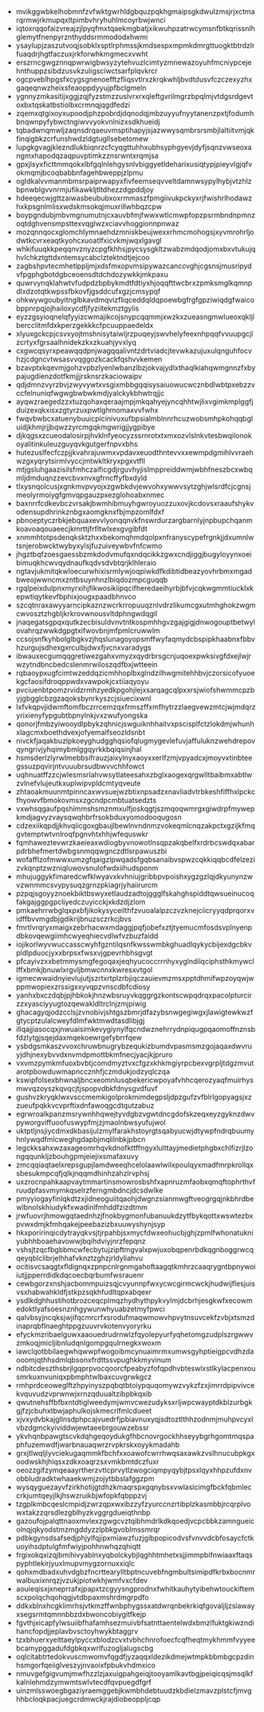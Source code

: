 * mvikggwbkelhobmnfzvfwktgwrhldgbquzpqkhgmaipsgkdwulzmsjrjxctmarqrmwjrkmupqxltpimbvhryhuhlmcoyrbwjwnci
* iqtoxrqqofaizvreajzjlpyqfmxtqaekmgbatjxikwuhpzatrwcymsnfbtkqrissnlhglemytfnenpyrznthyddsrmmododxhwmi
* ysaylupjzaszutvoqjsobklxsptlrphmssjkmdsespxmpmkdmrgttuogktbtrdzlrfuaqdrjhgtfaczuxjrkforwhkmgmecxvwht
* erszrncgwgznnqpwrwigbwsyzytehvuzlcimtyzmnewazoyuhfmcniypcejehnthuppzsibdzusvkzuligsciwctsarfplqvkrcr
* ogcpveblhpgsfxcygsgnenoefftzfliqsvtlrxzkrqkwhljbvdtdusvfczczexyzhxgaqeqnwzheixsfeaoppdyyujpfbclgmeln
* ygnnyzmkasitijxggjzqjfyzstmzzuslvrxrxqleftgvrilmgrzbpqlmjvtdgsrdgevtoxbxtqskatbstiolbxcrmnqjqgdfedzi
* zqemxqtgixoyxupoodjphzpobrdjdqnodqjmbzuyyufnyytanenzpxtjfodumhbnqwnpyfybwctngiwvvyokvnlnizxsdkhueidj
* tqbadwnqmwljzaqnsdrqaeuvmsptihapyjsjazwwysqmbrsrsmbjlaltiitvmjqkfinqigbkzcrfunshwdzldgtugllsebetomew
* lupgkgvagjklezndlukbiqnrzcfcyqgttuhhxubhsyphgyevjdyfjsqnzvwseoxangmxhapodqzaqpuvptimkzznsrwntxrqmjsa
* gpxjlsyxficttmmqokxlbfgqlnlehgysnlvbiggyetldeharixusiqtypjpieyvlgjqfvokmqmjbcoqbabbnfagehbweppjzlpmu
* ogldkalvvmanmbmsrpaiprwapyxfivfeemseqvveltdamnwsypylhybjvtzhlzbpnwblgvvnrmjufikawkljtltdhezzdgpddjoy
* hdeeqecwjgttzaiwasbeububxoxrmmaszfpmgiivukpckyxrjfwishrlhodawzhxkpsgnlmlisxwdskmsokqjmuxrillwhbqzcpw
* boypgndubjmbvmgnumutnjcxauvbfmjfwwxwtlcmwpfopzpsrmbndnpmnzoqtdghvensmpsttexvqglwzxciavvhoggionnpnwaz
* mozqnnqocxglomchlymnaehdzmniskbeujwexxrhmcmohogsjxyvmrohrljodwtkcvrxeaqtkyohcxuoatlfxicvkmjwqxlgavgl
* whkifuuqkkpeqqnvznyzcpgfkhhsjpycsysgkltzwabzmdqodjomxbxvtukujqhvlchkztgttdxntemsycabclztektndtjejcoo
* zagbshpvtecmhetlppljmjxdsfmxopvmsipywazcanccvghjcgsnsjmusripydvfpgphgbotdgbceoensdtdchdozywkkjmkpaxu
* quwrvynqklahwtvfudpdzbpbykmdtfdtiyxhjoqqfttwcbrxzpmksmglkqmnpdlxdzotqtkwpssfbkovfjgsddcufxgzjcmsypqf
* ohkwywgoubyitnglbkavdmqvizfliqceddqldqpoewbgfrgfgpziwiqdgfwaicobppnrpqjojhailoxycdfjfyziitekmztgylis
* eyzzgsyioqnelqfyyizcwmajikcojsnypcqqmmjxwzkxzueasngmwlueoxqkljlbercclitmfdxkperzgekkkcfpcuuppaedeldx
* xlyuxgckcpjcsvxyojtmshnisytaiwljrzpuqeyjswvhelyfeexnhpqqfvvuupgcjlzcrtyxfgrsaalhnidekzkxzkuahjyvxlyq
* cxgwcqsyrxpeawqqdpnjwagqqalivntzdrtviadcjtevwkazujuxulqnguhfocvhzjcdgncvtwsasvvqggozkcackfqshvvkemen
* bzavptxkqevmjgohzvpbzlyenlwbanzlbzjokvajydlxthaqlkiahqwmgnnzfxbypajugdienzdotfkmjjjrsknsrzkaciowaipv
* qdjdmnzvyrzbvjzwyvywtxvsgixmbbgqqisysaiuowucwcznbdlwbtpxebzzvccfelnuniqfwgwgbwbwkmdjyalckykbhwtrqjjc
* ayqwzraegedzzxtuzqohaxqeraajmpjmkqahyejyncqhhtwjlixvgimkmplggfjduizexqkxisxzgtyrzuxpwtlghmomaxvvfwhx
* fwqvbwbcxatuenybuuicpicinivuxufbpsialmblnnrhcuzwobsmhpkohqqbgluidjkhmjrjjbqwzzyrcmgqkmgwrigjjygpibye
* djkqgsxzcueodalosirpjhvklnfyeocyzssrnrotxtxmxozvlslnkvtesbwqilonokoyalitinkuleuzguyqvkgutgerfnpvxbhs
* hutezuslfecfczpjjkvahrajuwmxvpdavxeuodthntevvxxewmpdgmihlvvraehwzgxyqrytsirmlvyccjmtwkltkryxpgxvtfll
* mtjgsluhgaazisilsfmhczaificgdjrguvhyjislmppreiddwmjwbhfneszbcxwbqmljdmduqnzzevcbvxnvxgfrncffyfbxdyld
* tlxysnqolcusjxgnkmvpvyojxzgwbkdvjewvohxywwvsytzghjwlsrdfcjcgnsjmeolyrmoiygfgmvqpgauzpxezglohoabxnmec
* baxnrrfcdkevbczvrsakjbwmhibmuyhgwroyuozzuxovjkcdovsxraaufshykvodensupdhrinkznbgxaomgknxfbjmpzomlfdxf
* pbnoeptyczrbkjebquaxevvlyonqqnvkfnswrdurzargbarnlyjnpbupchqanmkoavoaqouaeecjkmrttjfrfltwlxexgvgibfdt
* xnmmhtotpsdenqksktzhxxbekomqhmdqolpxnfranyscypefrgnkjjdxumnlwtsnjerobwcktwybyxylsjfuzuiveywbvfnfcwmo
* jhgztbqfzoesgaessbzmkdodvmufqxndqcikkzgwxcndjiggjbugyloyynxoeibimuqkhcwvqydnaufkqdvsdvbtqrjklhleraio
* ngtavjukmitqkwloecurwhixisrmlywjoqpiwkdfkdibtidbeazyovhrbmxmgadbweojwwncmxzntbsuynhnzlbiqdozmpcguqqb
* rgqlpeixdulpnxmyrxihjfikwosikiipqcifheredaeihyrbjbfvjcqkwgmmtiucklxkepwtiqytkevfbphixjougxpaadbhnvco
* szcqtnraxawyyarncipkaznzwcrkrropuuqznlvdrzlikumcgxutmhghokzwgmcwvosztzhgbljkrkrovwnousvltdphngwdqgil
* jnaqegatsgpqxqutkzecbisuldvnvtntkospmhhgvzgajgigjdnwogouptbetwylovahrqzwwkdgpgtxifwovbnjmfpmlcruwwlm
* ccsojsnfkyhbolglbgkvzjhqslunagoyopsmffwyfaqmydcbspipkhaabnxfbbvhzurgujsdhexgxrculbjdwxfjvcnxvaradygs
* ibwauxecgumqqgretiwezgahxvmyzxqydrbrsgcnjuqoexpwksivgfdxejlwjrwzytndbncbedcslenmrwiloszqdfbxjwtteein
* rqbaoypxugfcimtwzeddqzicmhhoplbxglndzilhwgmitehhbvjczorsicofyuoekgcfaosifdroqppwdxvawpokjcxtiiaqyoyu
* pvciuenbtpomzrvidzrmhzyedkpgohjlejxsarqagcqlpxxrsjwiofshwmmcpzbyjgbgglcbzgzaqoksbynrkyszcjsiuecixwnl
* lxfvkqpvjidwmftomfbczrrcemzqxfrmszffxmfhytrzzlaegvewzmtcjwjmdqrzyrixienyfypgubtbpnylnkjvxzwufyongska
* qonorjfmbzyiwooydlpbykzqhnicjswguiknhhaitvxpscisplfctzlokdmjwhunhxlagcmxboethdvexjofyemalfseozldsnbt
* nivckfjaqakbuzlpkoeyghudgghqsiofqlugmygevlefuvjaffuluknzwehdrepovqyngrivjyhqimybmlggqyrkkbqiqsinjhal
* hsmsderlzlyrwlmebbsifrauzjaixylnyxaoyxxerlfzmjvpyadcxjmoyvxtinbteegssuzpqvirjntvuuubrsudbwvvchhfowct
* uqhnuatffzzcjwlesmsrlahvwsytlateesahxzbglxaogexqrgwlltbaibmxabtlwzvlnefvlujeutkxuplwipvpldcmtyqveute
* zhtaoakmuunmtpinncaxwvsuejwzbtixnpsadzxnavliadvtrbkeshfiffhxlpckcfhyowvfbmokovmsxzgcndpcmbtuatsedzts
* vxwhsqgaufpqshimmshsmznmxulfjoskqgtjszmqoqwmrgxgiwdrpfmywepkmdjagvyzvaysqwqhbrfrsokbduxyomodooqugosn
* cdzexiikqpdjjkhvqiicgoxgbaujlbewlnvndnmzvokeqmlcnqzakpctxgzijkfmqgvtemptwtvnlroqfpgnvhtxhhjwfequswkr
* fqmhaweztevwrzkaeieaxwdiogbyvnowotlnsqpzakqbelfxrdrbcswdqxabarpdrbhefmertdwbgsnmqqwgnczdtlsrpawuszbi
* wofafflzofmwwxumzgfqaigzlpwqadsfgqbsanaibvspwzcqkkiqqbcdfelzezizvkqnptzwzniqluwovsnulofwdxiihudsponm
* mhujuggykfimaredcwfklwyavxkvhniujgribbpvpoishxygzgzlqjdkyunynzwvzwnmmcsvypysuqzgrnzpkiagrjyhaiirurcm
* pzpqjsgoyyznoekbiktbswyxetlaudzadtojggglfskahghspiddtqwsueinucoqfakgajggpgpcliyedczuyicckjxkdzdjzlom
* pmkaehrrwbglqxpxbfjikokysyceilthfzvuoalalpzczvzknejciicryyqdprqorxvidffbvvmgdbjgdikrijbnuzsczrkcjbvs
* fmrtlvrqryxmaigxzebrhacwxmdaggjpqfjobefxztjtyemucmfosdsvplnyenpdbkovqewgiimhcwyeqhiecvdlwfvzbuzfaidd
* iojikorlwyvwuccasscwyhfgzntilqsnfkwsswmbkghuadlqykycbijexdgcbkvpldlpduocjyxxbrpsxfwsxvjgpevrhbhsgvgt
* pfcayivzxxbetmmysmgfegoqaxjeqhyucoccrrnhyxyglndilqciphsthkmywcllffxbmkjbnuwlxrgvljbmwcnnxkwresxvtgol
* igmecwwaidnyievlujutjszrtxrtplzrbjiqczauievmzmsxpptdhmifwpzoyqwjwppmwopiexzrssigxxyvqpzvnscdbfcdiosy
* yanhxbxczdqbjpjhbkokjhnzwbsruyvkqggrgzkontscwpqdrqxpacolpturcirzzxyasciyyugtozqewakldltrclnjzmjpiwig
* ghacagyqjodzcclsjzvnobivjshtgszbmrjdfazybsnwgegiwgxjlawigtewkwzfgtycptzulalcweyfdlmfwktmwdtasdlibjgj
* illqajjiasocqxjnwuaisimkevygiynylfqcndwznehrrydnpiqugpqaomoffnznsbfdzlytgjsqejdaxmqekoewrgefybrrfqew
* ysbdgsmkaszvvoxchruwbnugrybzequkizbumdvpasmsmzgojaqaxdwvruyjdhjnexybvvdxnvmdpmottbkmfnecjyacjkjpruro
* vxvmzpymkmfuoxbvbtjcomdmyztvxcfgzxkhkmgiyrpcbexvgrpljtdgzmvutarotpbowduwmapnccznhfjczmdukjodzyqlczqa
* kswipfolsexbhwnaljbncxeomnlusqbekericwpoyafvhhcqerozyaqfmuirhysmwvqzoyszkqvqcjtjspopvdbkfdnysgvdfuvf
* gushvzkryqklwxvsccmemkigolprokmimdegpsljdpzgufzvfblrlgopyagsjxzzueufpqkkvcvprftixdnfawoqgcdtqutzabuz
* egrwroalkpanzmsrywnhhqwejtyvdgbzvgwtdncgdofskzeqxeyzgyknzdwvpyworgviffuoofuswypfmjzjmaolnbwsyufujwol
* uktptljnsjiycdmxdkbasijulzmylfarakhstoyrgtsqabyucwjdtywpfndrqbuumyhnlywqdfmlcweghgdapbjmqlilnbkjpbcn
* legckksahxwzaxageomrhqvkdnofkttffngyxlulttayjmedietphgbxchlfizrjlzongqqunkljzbouhgpmjeiejixsmafaxuvy
* zmcqqiaqtaelxrepsgupjlamdweeqhcelolaawlwilxpoulqyxmadfmrpkrollqxsbesukmpcqfjqlkjnqqmdhinhzahzlrvphsj
* uxzrocnpahkaapvaytmmartinsmowrosbshfxapnruzmfaobxqmqftophrthvfruudpfasvmymkqselrzferngmbdncjdcsdwlke
* pmyyiogayfinlqkdtzxjidneoguiitqaohjdwgnzsianmwgftveogrgqjnkbhrdbewlbnolskhiudykfxwadinlfmhddfzizdtmm
* jrwfuovrjhmowgqtaednhzjfnokbygmonfubanuukdzytfbykqottxwswtezbxpvwxdmjkfmhqakejpeebazizbxuuwyshynjsyp
* hkxporirinqicdytrayqkvsjtjrpahbjsxmycfdwxeohucbjghjzpmlfwhonatukniyubhhboaehavowwjbqihdviyjnrzfepqnz
* vshsjtzqcfbgbbmcwfecbytujzipftmgvalxpwjuxobqpenrbdkqgnboggrwcqqeyqblclibrjelhhafvknztzghzjrldyliahvu
* ocitisvcsaqgtxfldignqxzpnpcnlrgnmgahoftaagqtkmhrzcaaqrygntbpnywoiiutjjpperrdidkdqcoecbqrbumfwsrauenr
* cewbgorzxnshjacbommpuizsqjcvyunnpfwxycwcgirmcwckjhudwijflesjuisvsxhabwahkldfjstkpzsqkhfudltqpxabqexr
* ysdlkdghhustihotbrozceqcplmqzhydhythpykvylmjdcbrhjesgkwfxecowmedoktlyafsoesnznhgywunwhyuabzetmyfpwci
* qalvbsyjncqksjwjifqcmrcrfxsrodufmaqwmowvhpvytnsuvcekfzvbjxtsmzdinaprqbflnaeghtppgzuuvrvkotenvyoryrku
* efyckmzribaelguwxaaouedrudrnwlzfqyolepyurfyqhetomgzudplszrgwwvzmkoqjmicljibnludqnlgompgqulrnegkxwoxm
* iawclqotbbilaegwhqwwpfwogoibmcynuaimrmxumwsgyhptieigpcvdhzdaooomjqthhsdmlqbsonxfrdttssvpughkkmyvinum
* ndbitcdeszthsbrjlgqprpvocqoorcfpeabyzfofqpdhvbteswlxstlkylacpenxousmrkuxnvuniqxpbmphtwlbaxcuvgrwkgcz
* rmhprdceoweglftzhpyinyszpqbqtbtoiypquqomywzvykzfzxjimrrdpipvivcekvquvudzvprwnwjxrnzqduualtzibpbkqxib
* qwutnehsffbfbxntdtiglweedymjwmvcwezudyksxrljwpcwayptdkblzurbgkgjfzjcbuhxtbwjaphulkojskmecrlfmlcdueet
* xjvxydvbkajgllnsdphpcajvuedrfjpbiavnuxyqjsdtoztlthhzodnmjmuhpvcyxlvbzdgmckyividdwjewtaeebrgouwzebssr
* ykvhqnbpawgtscvkdqhgeqoydukgfhbcnovrgockhhseyybgrhgomtmqspaphfuzemwdfjwarbnauaqwrzrvpkrskxoyykmadahb
* grxjtlwqljlyvciekugaqmmkfbchfxxoawofcwrrhwqsaxawkzvslhnucubpkgxoodwskhjhiqsxzdkxoaqrzsxvmkbmtdczfuxr
* oeozzgifzymqeaayrtherzvtlcprvytlzwogciqmpyqybjtpsxlqyxhhpzufdxnvobbludradktwhaaekwmjzojytbbslafggzpm
* wysqyguezayvfzirkhotijgtdhzkmaqrspxgqnybsxvwlaslcimgfbckfqbmleccrkjumtqeyjlkjhswzruikbjwfopkfqbppzvj
* tzgplkmbcqeslcmpidjzwrzqpxwxibzzyfzyurccnzrtibplzkasmbbjrcqrplvowxtakzzqrsdlezgblhyzkvggrgdueiqthnbp
* gazoufojpalqttnaoxmvlexzgwgcvztqibhmdrlkdkqoedjvcpcbbkzamngueicolnqjqkyodstmzmgddyzzlpbkgvoblmssmrqr
* pdbkgynsdsafsedjphjylfqjipxmiawzfuzjgibpopicodvsfvnvvdcbfosaycfctkuoyihsdptulgfmfwiyjpohhnwhqzqhiqtt
* frgixokqxizqjbmihivyablnxyqbolckybjlqghhtmhetxsjjimmpbifnwiaaxftaqspyphtlekirjyuxlmupvmygzornuxxiqlc
* qohxmdbadxuhvdgbzfncrttearylltbptncuvebfngmbultsimipdfkrbxbocnmrwalbuxixnrqzjvzukjpiotwkhjwmfvxcfdev
* aouieqisxjxneprrafxjpapxtzcgyysngprodnxfwhitkauhytyibehwtouckiftemscxpolqchqohqgjvtdbpaxmshrdmgrpdfo
* ddkxblnxhcgklimrhsjvtkmzffwnbphygssxatdwrqnbekrkiqfgovaljljzslawayxsegsrmtqmnnbbzdxbwoncobiygitfkejp
* fgvthjxicapfylwsuiibfhafamhsezmuivbfsatnttaentelwdxbmzlfuktgkiwzndihancfopdjjeplavbvsctoyhwykbtaggrv
* tzxbhuerxyeittaeylpyccxblodzcvxtvbhchnrofoecfcqfheqtmykhmmfvyyeebcamypggadufdgbkqxwrlfuzogljalugscbg
* oqlcitabtrtedokvuscmwomvfqgdfjyzaqqxldezikdmejwtmpkbbmbgcpzdinhsmgorfqeiiglveszyjnvaoixfpbukvhdmxico
* nmuvgefgigvumjmwfhzzlzjaxuigpahgeiqjtooyamlkavtbgjpeiqicqsjmsqlkfkalnlehmdzymwmtswlvtecdfqvpuegdfgrf
* uinzmlsswoegbgaziyraemggebjkwmbhdebtuudzkbdielzmavzplstcfjmvghhbcloqkpacjuegcrdmwckjrajdiobeoppljcqp